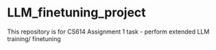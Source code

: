 # LLM_finetuning_project
This repository is for CS614 Assignment 1 task - perform extended LLM training/ finetuning
